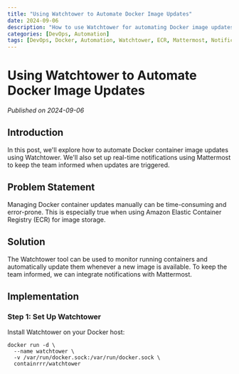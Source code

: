 ```yaml
---
title: "Using Watchtower to Automate Docker Image Updates"
date: 2024-09-06
description: "How to use Watchtower for automating Docker image updates with notifications in Mattermost."
categories: [DevOps, Automation]
tags: [DevOps, Docker, Automation, Watchtower, ECR, Mattermost, Notifications]
---
```


# Using Watchtower to Automate Docker Image Updates

*Published on 2024-09-06*

## Introduction

In this post, we'll explore how to automate Docker container image updates using Watchtower. We'll also set up real-time notifications using Mattermost to keep the team informed when updates are triggered.

## Problem Statement

Managing Docker container updates manually can be time-consuming and error-prone. This is especially true when using Amazon Elastic Container Registry (ECR) for image storage.

## Solution

The Watchtower tool can be used to monitor running containers and automatically update them whenever a new image is available. To keep the team informed, we can integrate notifications with Mattermost.

## Implementation

### Step 1: Set Up Watchtower

Install Watchtower on your Docker host:

```
docker run -d \
  --name watchtower \
  -v /var/run/docker.sock:/var/run/docker.sock \
  containrrr/watchtower
```